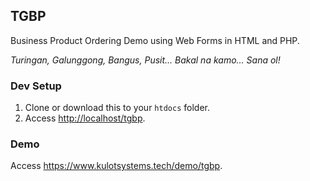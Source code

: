 ## TGBP

Business Product Ordering Demo using Web Forms in HTML and PHP.

*Turingan, Galunggong, Bangus, Pusit... Bakal na kamo... Sana ol!*

### Dev Setup
1. Clone or download this to your `htdocs` folder.
2. Access <http://localhost/tgbp>.

### Demo
Access <https://www.kulotsystems.tech/demo/tgbp>.
